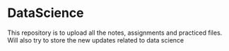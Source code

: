 # DataScience
This repository is to upload all the notes, assignments and practiced files. Will also try to store the new updates related to data science
